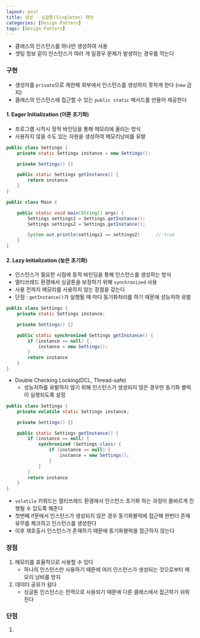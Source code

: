 ```yaml
---
layout: post
title: 생성 - 싱글톤(Singleton) 패턴
categories: [Design Pattern]
tags: [Design Pattern]
---
```

- 클래스의 인스턴스를 하나만 생성하여 사용
- 셋팅 정보 같이 인스턴스가 여러 개 일경우 문제가 발생하는 경우를 막는다


### 구현
- 생성자를 `private`으로 제한해 외부에서 인스턴스를 생성하지 못하게 한다 (`new` 금지)
- 클래스의 인스턴스에 접근할 수 있는 `public static` 메서드를 만들어 제공한다

#### 1. Eager Initialization (이른 초기화)
- 프로그램 시작시 정적 바인딩을 통해 메모리에 올리는 방식
- 사용하지 않을 수도 있는 자원을 생성하여 메모리낭비를 유발

```java
public class Settings {
    private static Settings instance = new Settings();

    private Settings() {}

    public static Settings getInstance() {
        return instance
    }
}
```

```java
public class Main {

    public static void main(String[] args) {
        Settings settings1 = Settings.getInstance();
        Settings settings2 = Settings.getInstance();

        System.out.println(settings1 == settings2)      // true
    }
}
```

#### 2. Lazy Initialization (늦은 초기화)
- 인스턴스가 필요한 시점에 동적 바인딩을 통해 인스턴스를 생성하는 방식
- 멀티쓰레드 환경에서 싱글톤을 보장하기 위해 `synchronized` 사용
- 사용 전까지 메모리를 사용하지 않는 장점을 갖는다
- 단점 : `getInstance()`가 실행될 때 마다 동기화처리를 하기 때문에 성능저하 유발

```java
public class Settings {
    private static Settings instance;

    private Settings() {}

    public static synchronized Settings getInstance() {
        if (instance == null) {
            instance = new Settings();
        }
        return instance
    }
}
```

- Double Checking Locking(DCL, Thread-safe)
  - 성능저하를 유발하지 않기 위해 인스턴스가 생성되지 않은 경우만 동기화 블럭이 실행되도록 설정

```java
public class Settings {
    private volatile static Settings instance;

    private Settings() {}

    public static Settings getInstance() {
        if (instance == null) {
            synchronized (Settings.class) {
                if (instance == null) {
                    instance = new Settings();
                }
            }
        }
        return instance
    }
}
```
- `volatile` 키워드는 멀티쓰레드 환경에서 인스턴스 초기화 하는 과정이 올바르게 진행될 수 있도록 해준다
- 첫번째 if문에서 인스턴스가 생성되지 않은 경우 동기화블럭에 접근해 한번더 존재 유무를 체크하고 인스턴스를 생성한다
- 이후 재호출시 인스턴스가 존재하기 때문에 동기화블럭을 접근하지 않는다

### 장점
1. 메모리를 효율적으로 사용할 수 있다
   - 하나의 인스턴스만 사용하기 때문에 여러 인스턴스가 생성되는 것으로부터 메모리 낭비를 방지
2. 데이터 공유가 쉽다
   - 싱글톤 인스턴스는 전역으로 사용되기 때문에 다른 클래스에서 접근하기 쉬워진다

### 단점
1. 
